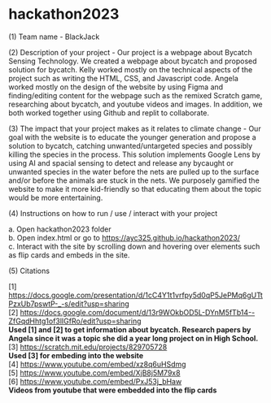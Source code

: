 # hackathon2023

(1) Team name - BlackJack

(2) Description of your project - Our project is a webpage about Bycatch Sensing Technology. We created a webpage about bycatch and proposed solution for bycatch. Kelly worked mostly on the technical aspects of the project such as writing the HTML, CSS, and Javascript code. Angela worked mostly on the design of the website by using Figma and finding/editing content for the webpage such as the remixed Scratch game, researching about bycatch, and youtube videos and images. In addition, we both worked together using Github and replit to collaborate.

(3) The impact that your project makes as it relates to climate change - Our goal with the website is to educate the younger generation and propose a solution to bycatch, catching unwanted/untargeted species and possibly killing the species in the process. This solution implements Google Lens by using AI and spacial sensing to detect and release any bycaught or unwanted species in the water before the nets are pulled up to the surface and/or before the animals are stuck in the nets. We purposely gamified the website to make it more kid-friendly so that educating them about the topic would be more entertaining.

(4) Instructions on how to run / use / interact with your project

a. Open hackathon2023 folder  
b. Open index.html or go to https://ayc325.github.io/hackathon2023/  
c. Interact with the site by scrolling down and hovering over elements such as flip cards and embeds in the site.  

(5) Citations

[1] https://docs.google.com/presentation/d/1cC4Y1t1vrfpy5d0qP5JePMq6gUTtPzxUb7pswtP-_-s/edit?usp=sharing  
[2] https://docs.google.com/document/d/13r9WOkbOD5L-DYnM5fTb14--ZfGqdHhtg1of3lIGfRo/edit?usp=sharing  
**Used [1] and [2] to get information about bycatch. Research papers by Angela since it was a topic she did a year long project on in High School.**  
[3] https://scratch.mit.edu/projects/829705728  
**Used [3] for embeding into the website**  
[4] https://www.youtube.com/embed/xz8q6uHSdmg  
[5] https://www.youtube.com/embed/XjB8j5M79x8  
[6] https://www.youtube.com/embed/PxJ53j_bHaw  
**Videos from youtube that were embedded into the flip cards**  



